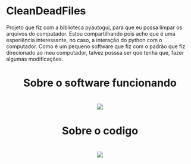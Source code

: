 # CleanDeadFiles
Projeto que fiz com a biblioteca pyautogui, para que eu possa limpar os arquivos do computador. 
Estou compartilhando pois acho que é uma esperiência interessante, no caso, a interação do python com o computador.
Como é um pequeno software que fiz com o padrão que fiz direcionado ao meu computador, talvez posssa ser que tenha que, fazer algumas modificações.


 <h1><center>Sobre o software funcionando</center><h1>

<div align="center">
<img src=https://user-images.githubusercontent.com/101984333/190532370-f41e7a46-b8f9-4c54-9424-d71afabc4cf7.png>
</div>
  
  <h1><center>Sobre o codigo</center><h1>

<div align="center">
<img src=https://user-images.githubusercontent.com/101984333/190532375-4bbee53c-e2c4-48cc-a31b-ea2f8772b7a4.png>
</div>
